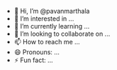 - 👋 Hi, I’m @pavanmarthala
- 👀 I’m interested in ...
- 🌱 I’m currently learning ...
- 💞️ I’m looking to collaborate on ...
- 📫 How to reach me ...
- 😄 Pronouns: ...
- ⚡ Fun fact: ...

<!---
pavanmarthala/pavanmarthala is a ✨ special ✨ repository because its `README.md` (this file) appears on your GitHub profile.
You can click the Preview link to take a look at your changes.
--->
